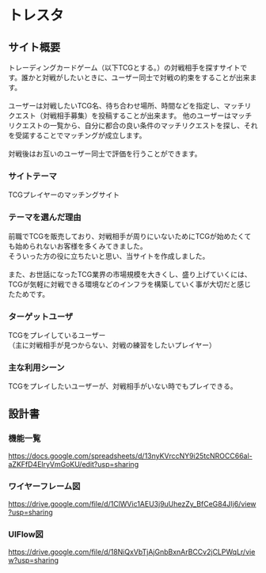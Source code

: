 # トレスタ

## サイト概要
トレーディングカードゲーム（以下TCGとする。）の対戦相手を探すサイトです。誰かと対戦がしたいときに、ユーザー同士で対戦の約束をすることが出来ます。<br>
<br>
ユーザーは対戦したいTCG名、待ち合わせ場所、時間などを指定し、マッチリクエスト（対戦相手募集）を投稿することが出来ます。
他のユーザーはマッチリクエストの一覧から、自分に都合の良い条件のマッチリクエストを探し、それを受諾することでマッチングが成立します。<br>
<br>
対戦後はお互いのユーザー同士で評価を行うことができます。

### サイトテーマ
TCGプレイヤーのマッチングサイト

### テーマを選んだ理由
前職でTCGを販売しており、対戦相手が周りにいないためにTCGが始めたくても始められないお客様を多くみてきました。<br>
そういった方の役に立ちたいと思い、当サイトを作成しました。<br>
<br>
また、お世話になったTCG業界の市場規模を大きくし、盛り上げていくには、TCGが気軽に対戦できる環境などのインフラを構築していく事が大切だと感じたためです。

### ターゲットユーザ
TCGをプレイしているユーザー<br>
（主に対戦相手が見つからない、対戦の練習をしたいプレイヤー）

### 主な利用シーン
TCGをプレイしたいユーザーが、対戦相手がいない時でもプレイできる。

## 設計書

### 機能一覧
https://docs.google.com/spreadsheets/d/13nyKVrccNY9i25tcNROCC66al-aZKFfD4ElryVmGoKU/edit?usp=sharing

### ワイヤーフレーム図
https://drive.google.com/file/d/1ClWVic1AEU3j9uUhezZy_BfCeG84JIj6/view?usp=sharing

### UIFlow図
https://drive.google.com/file/d/18NiQxVbTjAjGnbBxnArBCCv2jCLPWqLr/view?usp=sharing